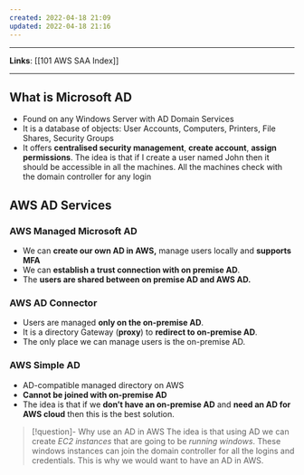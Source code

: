 ```yaml
---
created: 2022-04-18 21:09
updated: 2022-04-18 21:16
---
```

---
**Links**: [[101 AWS SAA Index]]

---

## What is Microsoft AD
-   Found on any Windows Server with AD Domain Services
-   It is a database of objects: User Accounts, Computers, Printers, File Shares, Security Groups
-   It offers **centralised security management**, **create account**, **assign permissions**. The idea is that if I create a user named John then it should be accessible in all the machines. All the machines check with the domain controller for any login

## AWS AD Services
### AWS Managed Microsoft AD
- We can **create our own AD in AWS,** manage users locally and **supports MFA**
- We can **establish a trust connection with on premise AD**.
- The **users are shared between on premise AD and AWS AD.**

### AWS AD Connector
- Users are managed **only on the on-premise AD**.
- It is a directory Gateway (**proxy**) to **redirect to on-premise AD**.
- The only place we can manage users is the on-premise AD.

### AWS Simple AD
-   AD-compatible managed directory on AWS
-   **Cannot be joined with on-premise AD**
-   The idea is that if we **don’t have an on-premise AD** and **need an AD for AWS cloud** then this is the best solution.

> [!question]- Why use an AD in AWS
> The idea is that using AD we can create *EC2 instances* that are going to be *running windows*. These windows instances can join the domain controller for all the logins and credentials. This is why we would want to have an AD in AWS.

